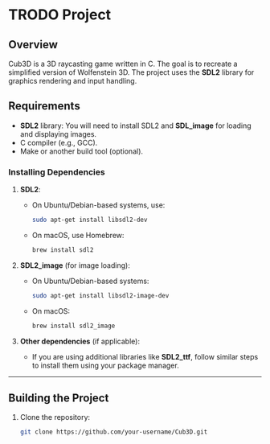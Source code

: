 # TRODO Project

## Overview
Cub3D is a 3D raycasting game written in C. The goal is to recreate a simplified version of Wolfenstein 3D. The project uses the **SDL2** library for graphics rendering and input handling.

## Requirements

- **SDL2** library: You will need to install SDL2 and **SDL_image** for loading and displaying images.
- C compiler (e.g., GCC).
- Make or another build tool (optional).

### Installing Dependencies

1. **SDL2**:
   - On Ubuntu/Debian-based systems, use:
     ```bash
     sudo apt-get install libsdl2-dev
     ```
   - On macOS, use Homebrew:
     ```bash
     brew install sdl2
     ```

2. **SDL2_image** (for image loading):
   - On Ubuntu/Debian-based systems:
     ```bash
     sudo apt-get install libsdl2-image-dev
     ```

   - On macOS:
     ```bash
     brew install sdl2_image
     ```

3. **Other dependencies** (if applicable):
   - If you are using additional libraries like **SDL2_ttf**, follow similar steps to install them using your package manager.

---

## Building the Project

1. Clone the repository:
   ```bash
   git clone https://github.com/your-username/Cub3D.git
